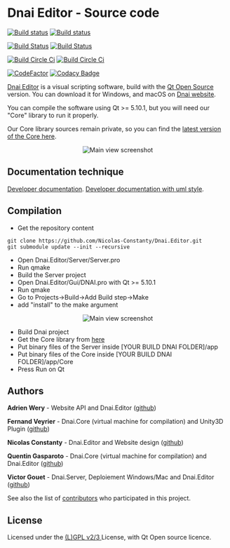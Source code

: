 # Dnai Editor - Source code

[![Build status](https://ci.appveyor.com/api/projects/status/gjcxsjh80jo76coe/branch/master?svg=true&passingText=master%20-%20Windows%2010%20-%20passing&pendingText=master%20-%20Windows%2010%20-%20pending&failingText=master%20-%20Windows%2010%20-%20failing)](https://ci.appveyor.com/project/Nicolas-Constanty/dnai-editor/branch/master)
[![Build status](https://ci.appveyor.com/api/projects/status/gjcxsjh80jo76coe/branch/develop?svg=true&passingText=develop%20-%20Windows%2010%20-%20passing&pendingText=develop%20-%20Windows%2010%20-%20pending&failingText=develop%20-%20Windows%2010%20-%20failing)](https://ci.appveyor.com/project/Nicolas-Constanty/dnai-editor/branch/develop)

[![Build Status](https://img.shields.io/travis/Nicolas-Constanty/Dnai.Editor/master.svg?label=master%20-%20MacOS)](https://travis-ci.org/Nicolas-Constanty/Dnai.Editor)
[![Build Status](https://img.shields.io/travis/Nicolas-Constanty/Dnai.Editor/develop.svg?label=develop%20-%20MacOS)](https://travis-ci.org/Nicolas-Constanty/Dnai.Editor)

[![Build Circle Ci](https://img.shields.io/circleci/project/github/Nicolas-Constanty/Dnai.Editor/master.svg?label=master%20-%20Ubuntu)](https://circleci.com/gh/Nicolas-Constanty/Duly-GUI/tree/master)
[![Build Circle Ci](https://img.shields.io/circleci/project/github/Nicolas-Constanty/Dnai.Editor/develop.svg?label=develop%20-%20Ubuntu)](https://circleci.com/gh/Nicolas-Constanty/Duly-GUI/tree/develop)

[![CodeFactor](https://www.codefactor.io/repository/github/nicolas-constanty/dnai.editor/badge)](https://www.codefactor.io/repository/github/nicolas-constanty/dnai.editor)
[![Codacy Badge](https://api.codacy.com/project/badge/Grade/f5ad248cb0884d53a206b12154e3295b)](https://www.codacy.com/app/nicolas.constanty/Dnai.Editor?utm_source=github.com&amp;utm_medium=referral&amp;utm_content=Nicolas-Constanty/Dnai.Editor&amp;utm_campaign=Badge_Grade)



[Dnai Editor](https://code.visualstudio.com) is a visual scripting software,
 build with the [Qt Open Source](https://www.qt.io/download-qt-installer) version.
 You can download it for Windows, and macOS on [Dnai website](https://dnai.io).

You can compile the software using Qt >= 5.10.1, but you will need our "Core" library to run it properly.

Our Core library sources remain private, so you can find the [latest version of the Core here](https://github.com/Nicolas-Constanty/Dnai.Editor/releases).

<p align="center">
  <img alt="Main view screenshot" src="https://raw.githubusercontent.com/Nicolas-Constanty/Dnai.Editor/master/images/mainview.png">
</p>

## Documentation technique

[Developer documentation](./html/classical/index.html).
[Developer documentation with uml style](./html/uml%20graph/index.html).

## Compilation

- Get the repository content
```
git clone https://github.com/Nicolas-Constanty/Dnai.Editor.git
git submodule update --init --recursive
```
- Open Dnai.Editor/Server/Server.pro
- Run qmake
- Build the Server project
- Open Dnai.Editor/Gui/DNAI.pro with Qt >= 5.10.1
- Run qmake
- Go to Projects->Build->Add Build step->Make
- add "install" to the make argument
<p align="center">
  <img alt="Main view screenshot" src="https://raw.githubusercontent.com/Nicolas-Constanty/Dnai.Editor/master/images/qmakeinstall.png">
</p>

- Build Dnai project
- Get the Core library from [here](https://github.com/Nicolas-Constanty/Dnai.Editor/releases)
- Put binary files of the Server inside [YOUR BUILD DNAI FOLDER]/app
- Put binary files of the Core inside [YOUR BUILD DNAI FOLDER]/app/Core
- Press Run on Qt

## Authors

**Adrien Wery** - Website API and Dnai.Editor ([github](https://github.com/Adpa18))

**Fernand Veyrier** - Dnai.Core (virtual machine for compilation) and Unity3D Plugin ([github](https://github.com/FernandVEYRIER))

**Nicolas Constanty** - Dnai.Editor and Website design ([github](https://github.com/Nicolas-Constanty))

**Quentin Gasparoto** - Dnai.Core (virtual machine for compilation) and Dnai.Editor ([github](https://github.com/GasparQ))

**Victor Gouet** - Dnai.Server, Deploiement Windows/Mac and Dnai.Editor ([github](https://github.com/Gouet))

See also the list of [contributors](https://github.com/Nicolas-Constanty/Dnai.Editor/graphs/contributors) who participated in this project.

## License

Licensed under the [(L)GPL v2/3 ](https://github.com/Nicolas-Constanty/Dnai.Editor/blob/master/LICENSE) License, with Qt Open source licence.

